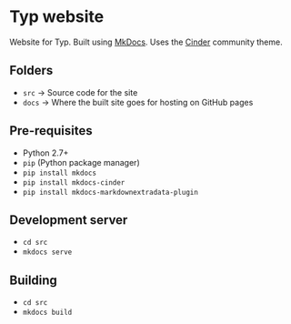 # Typ website

Website for Typ. Built using [MkDocs](https://www.mkdocs.org/). Uses the [Cinder](https://sourcefoundry.org/cinder/) community theme.

## Folders

- `src` -> Source code for the site
- `docs` -> Where the built site goes for hosting on GitHub pages

## Pre-requisites

- Python 2.7+
- `pip` (Python package manager)
- `pip install mkdocs`
- `pip install mkdocs-cinder`
- `pip install mkdocs-markdownextradata-plugin`

## Development server

- `cd src`
- `mkdocs serve`

## Building

- `cd src`
- `mkdocs build`